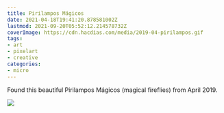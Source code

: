 ```yaml
---
title: Pirilampos Mágicos
date: 2021-04-18T19:41:20.878581002Z
lastmod: 2021-09-20T05:52:12.214578732Z
coverImage: https://cdn.hacdias.com/media/2019-04-pirilampos.gif
tags:
- art
- pixelart
- creative
categories:
- micro
---
```


Found this beautiful Pirilampos Mágicos (magical fireflies) from April 2019.

![](https://cdn.hacdias.com/media/2019-04-pirilampos.gif?class=fw)
